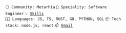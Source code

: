 <code>⚪ Community: Metarhia</code>
<code>👷 Speciality: Software Engineer</code>
<code>💡 [Skills](SKILLS.md)</code><br>
<code>🧑‍💻 Languages: JS, TS, RUST, GO, PYTHON, SQL</code>
<code>📦 Tech stack: node.js, react</code>
<code>📫 [Email](mailto:svmlitimur+github@gmail.com)</code><br>
